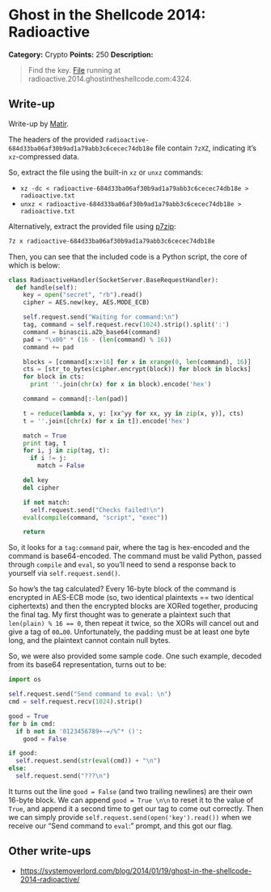 # Ghost in the Shellcode 2014: Radioactive

**Category:** Crypto
**Points:** 250
**Description:**

> Find the key. [File](https://2014.ghostintheshellcode.com/radioactive-684d33ba06af30b9ad1a79abb3c6cecec74db18e) running at radioactive.2014.ghostintheshellcode.com:4324.

## Write-up

Write-up by [Matir](https://systemoverlord.com/).

The headers of the provided `radioactive-684d33ba06af30b9ad1a79abb3c6cecec74db18e` file contain `7zXZ`, indicating it’s `xz`-compressed data.

So, extract the file using the built-in `xz` or `unxz` commands:

* `xz -dc < radioactive-684d33ba06af30b9ad1a79abb3c6cecec74db18e > radioactive.txt`
* `unxz < radioactive-684d33ba06af30b9ad1a79abb3c6cecec74db18e > radioactive.txt`

Alternatively, extract the provided file using [p7zip](http://p7zip.sourceforge.net/):

```bash
7z x radioactive-684d33ba06af30b9ad1a79abb3c6cecec74db18e
```

Then, you can see that the included code is a Python script, the core of which is below:

```python
class RadioactiveHandler(SocketServer.BaseRequestHandler):
  def handle(self):
    key = open("secret", "rb").read()
    cipher = AES.new(key, AES.MODE_ECB)

    self.request.send("Waiting for command:\n")
    tag, command = self.request.recv(1024).strip().split(':')
    command = binascii.a2b_base64(command)
    pad = "\x00" * (16 - (len(command) % 16))
    command += pad

    blocks = [command[x:x+16] for x in xrange(0, len(command), 16)]
    cts = [str_to_bytes(cipher.encrypt(block)) for block in blocks]
    for block in cts:
      print ''.join(chr(x) for x in block).encode('hex')

    command = command[:-len(pad)]

    t = reduce(lambda x, y: [xx^yy for xx, yy in zip(x, y)], cts)
    t = ''.join([chr(x) for x in t]).encode('hex')

    match = True
    print tag, t
    for i, j in zip(tag, t):
      if i != j:
        match = False

    del key
    del cipher

    if not match:
      self.request.send("Checks failed!\n")
    eval(compile(command, "script", "exec"))

    return
```

So, it looks for a `tag:command` pair, where the tag is hex-encoded and the command is base64-encoded. The command must be valid Python, passed through `compile` and `eval`, so you’ll need to send a response back to yourself via `self.request.send()`.

So how’s the tag calculated? Every 16-byte block of the command is encrypted in AES-ECB mode (so, two identical plaintexts == two identical ciphertexts) and then the encrypted blocks are XORed together, producing the final tag. My first thought was to generate a plaintext such that `len(plain) % 16 == 0`, then repeat it twice, so the XORs will cancel out and give a tag of `00…00`. Unfortunately, the padding must be at least one byte long, and the plaintext cannot contain null bytes.

So, we were also provided some sample code. One such example, decoded from its base64 representation, turns out to be:

```python
import os

self.request.send("Send command to eval: \n")
cmd = self.request.recv(1024).strip()

good = True
for b in cmd:
  if b not in '0123456789+-=/%^* ()':
    good = False

if good:
  self.request.send(str(eval(cmd)) + "\n")
else:
  self.request.send("???\n")
```

It turns out the line `good = False` (and two trailing newlines) are their own 16-byte block. We can append `good = True \n\n` to reset it to the value of `True`, and append it a second time to get our tag to come out correctly. Then we can simply provide `self.request.send(open('key').read())` when we receive our “Send command to `eval`:” prompt, and this got our flag.

## Other write-ups

* <https://systemoverlord.com/blog/2014/01/19/ghost-in-the-shellcode-2014-radioactive/>
